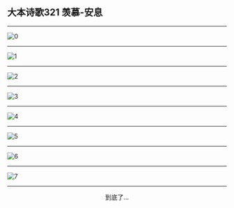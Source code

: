 
## 大本诗歌321 羡慕-安息
        
<div id="aplayer0"></div>

---

<img alt="0" data-original="https://cdn.jsdelivr.net/gh/k34869/shi/data/d0321/0">

---

<img alt="1" data-original="https://cdn.jsdelivr.net/gh/k34869/shi/data/d0321/1">

---

<img alt="2" data-original="https://cdn.jsdelivr.net/gh/k34869/shi/data/d0321/2">

---

<img alt="3" data-original="https://cdn.jsdelivr.net/gh/k34869/shi/data/d0321/3">

---

<img alt="4" data-original="https://cdn.jsdelivr.net/gh/k34869/shi/data/d0321/4">

---

<img alt="5" data-original="https://cdn.jsdelivr.net/gh/k34869/shi/data/d0321/5">

---

<img alt="6" data-original="https://cdn.jsdelivr.net/gh/k34869/shi/data/d0321/6">

---

<img alt="7" data-original="https://cdn.jsdelivr.net/gh/k34869/shi/data/d0321/7">

---

<p style="text-align: center">到底了...</p>

<script src="/js/dist-view.js"></script>

<script>
MAIN.id = 'd0321';
        
const ap0 = new APlayer({
    container: document.getElementById('aplayer0'),
    volume: 1,
    loop: 'none',
    preload: 'none',
    audio: [{
        name: '大本诗歌321.mp3',
        artist: '大本诗歌',
        url: 'https://res.wx.qq.com/voice/getvoice?mediaid=MzI0NTk3MDM5M18yMjQ3NDkxNDI4',
        cover: '/favicon'
    }]
});
</script>
